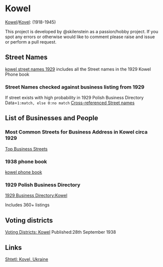# Kowel
[Kowel](https://pl.wikipedia.org/wiki/Kowel)/[Kovel](https://en.wikipedia.org/wiki/Kovel): (1918-1945)

This project is developed by @skilenstein as a passion/hobby project. If you spot any errors or otherwise would like to comment please raise and issue or perform a pull request.

## Street Names
[kowel street names 1929](street_names.txt) includes all the Street names in the 1929 Kowel Phone book

### Street Names checked against business listing from 1929
If street exists with high probability in 1929 Polish Business Directory
Data=`1:match, else 0:no match`
[Cross-referenced Street names](referenced_streets.txt)

## List of Businesses and People

### Most Common Streets for Business Address in Kowel circa 1929
[Top Business Streets](streets_by_business_address_count.txt)

### 1938 phone book
[kowel phone book](kowel_residents_1938.csv)

### 1929 Polish Business Directory

[1929 Business Directory:Kowel](1929_business_directory.md)

Includes 360+ listings

## Voting districts
[Voting Districts: Kowel](https://polona.pl/item/obwieszczenie-inc-na-podstawie-art-52-ordynacji-wyborczej-dz-u-r-p-nr-47-poz,OTQyNjM5MzI/0/#info:metadata) 
Published:28th September 1938

## Links
[Shtetl: Kovel, Ukraine](https://kehilalinks.jewishgen.org/kovel/kovel.htm)
